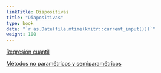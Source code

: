```yaml
---
linkTitle: Diapositivas
title: "Diapositivas"
type: book
date: "`r as.Date(file.mtime(knitr::current_input()))`"
weight: 100
---
```


[Regresión cuantil](/diapositivas/cuantil.html)

[Métodos no paramétricos y semiparamétricos](/diapositivas/no_parametricos.html)

